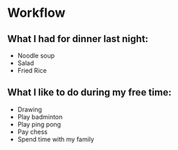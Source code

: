 # Workflow

## What I had for dinner last night:
- Noodle soup
- Salad
- Fried Rice

## What I like to do during my free time:
- Drawing
- Play badminton
- Play ping pong
- Pay chess
- Spend time with my family
